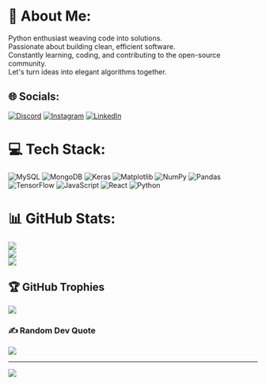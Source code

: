 # 💫 About Me:
Python enthusiast weaving code into solutions. <br>Passionate about building clean, efficient software. <br>Constantly learning, coding, and contributing to the open-source community. <br>Let's turn ideas into elegant algorithms together.


## 🌐 Socials:
[![Discord](https://img.shields.io/badge/Discord-%237289DA.svg?logo=discord&logoColor=white)](https://discord.gg/791149074942394408) [![Instagram](https://img.shields.io/badge/Instagram-%23E4405F.svg?logo=Instagram&logoColor=white)](https://instagram.com/nithish_m_13/) [![LinkedIn](https://img.shields.io/badge/LinkedIn-%230077B5.svg?logo=linkedin&logoColor=white)](https://linkedin.com/in/nithish-m-328014205) 

# 💻 Tech Stack:
![MySQL](https://img.shields.io/badge/mysql-%2300000f.svg?style=flat&logo=mysql&logoColor=white) ![MongoDB](https://img.shields.io/badge/MongoDB-%234ea94b.svg?style=flat&logo=mongodb&logoColor=white) ![Keras](https://img.shields.io/badge/Keras-%23D00000.svg?style=flat&logo=Keras&logoColor=white) ![Matplotlib](https://img.shields.io/badge/Matplotlib-%23ffffff.svg?style=flat&logo=Matplotlib&logoColor=black) ![NumPy](https://img.shields.io/badge/numpy-%23013243.svg?style=flat&logo=numpy&logoColor=white) ![Pandas](https://img.shields.io/badge/pandas-%23150458.svg?style=flat&logo=pandas&logoColor=white) ![TensorFlow](https://img.shields.io/badge/TensorFlow-%23FF6F00.svg?style=flat&logo=TensorFlow&logoColor=white) ![JavaScript](https://img.shields.io/badge/javascript-%23323330.svg?style=flat&logo=javascript&logoColor=%23F7DF1E) ![React](https://img.shields.io/badge/react-%2320232a.svg?style=flat&logo=react&logoColor=%2361DAFB) ![Python](https://img.shields.io/badge/python-3670A0?style=flat&logo=python&logoColor=ffdd54)
# 📊 GitHub Stats:
![](https://github-readme-stats.vercel.app/api?username=nithishscripter&theme=merko&hide_border=false&include_all_commits=true&count_private=true)<br/>
![](https://github-readme-streak-stats.herokuapp.com/?user=nithishscripter&theme=merko&hide_border=false)<br/>
![](https://github-readme-stats.vercel.app/api/top-langs/?username=nithishscripter&theme=merko&hide_border=false&include_all_commits=true&count_private=true&layout=compact)

## 🏆 GitHub Trophies
![](https://github-profile-trophy.vercel.app/?username=nithishscripter&theme=radical&no-frame=true&no-bg=false&margin-w=4)

### ✍️ Random Dev Quote
![](https://quotes-github-readme.vercel.app/api?type=vetical&theme=gruvbox)

---
[![](https://visitcount.itsvg.in/api?id=nithishscripter&icon=0&color=2)](https://visitcount.itsvg.in)

<!-- Proudly created with GPRM ( https://gprm.itsvg.in ) -->
